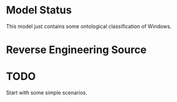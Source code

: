 # Model Status

This model just contains some ontological classification of Windows.

# Reverse Engineering Source


# TODO

Start with some simple scenarios.